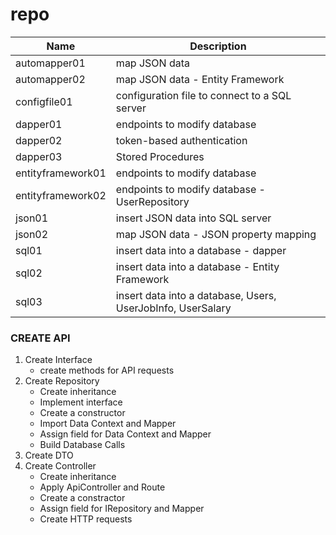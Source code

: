 # repo
| Name | Description |
| -----| ------------|
automapper01 | map JSON data 
automapper02 | map JSON data - Entity Framework
configfile01 |configuration file to connect to a SQL server
dapper01 | endpoints to modify database
dapper02 | token-based authentication
dapper03 | Stored Procedures
entityframework01 | endpoints to modify database
entityframework02 | endpoints to modify database - UserRepository
json01 | insert JSON data into SQL server
json02 | map JSON data - JSON property mapping
sql01 | insert data into a database - dapper
sql02 | insert data into a database - Entity Framework
sql03 | insert data into a database, Users, UserJobInfo, UserSalary

### CREATE API

1. Create Interface
    - create methods for API requests
2. Create Repository
    - Create inheritance
    - Implement interface
    - Create a constructor
    - Import Data Context and Mapper
    - Assign field for Data Context and Mapper
    - Build Database Calls
4. Create DTO 
5. Create Controller
    - Create inheritance
    - Apply ApiController and Route
    - Create a constractor
    - Assign field for IRepository and Mapper
    - Create HTTP requests
